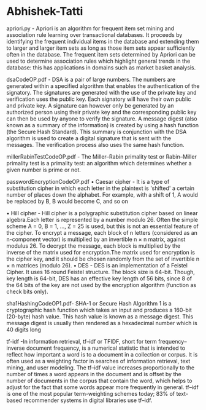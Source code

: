# Abhishek-Tatti
apriori.py -  Apriori is an algorithm for frequent item set mining and association rule learning over transactional databases. It proceeds by identifying the frequent individual items in the database and extending them to larger and larger item sets as long as those item sets appear sufficiently often in the database. The frequent item sets determined by Apriori can be used to determine  association rules which highlight general trends in the database: this has applications in domains such as market basket analysis.

dsaCodeOP.pdf  - DSA is a pair of large numbers. The numbers are generated within a specified algorithm that enables the authentication of the signatory. The signatures are generated with the use of the private key and verification uses the public key. Each signatory will have their own public and private key. A signature can however only be generated by an authorized person using their private key and the corresponding public key can then be used by anyone to verify the signature.
A message digest (also known as a summary of the information) is created by using a hash function (the Secure Hash Standard). This summary is conjunction with the DSA algorithm is used to create a digital signature that is sent with the messages. The verification process also uses the same hash function.

millerRabinTestCodeOP.pdf -  The Miller–Rabin primality test or Rabin–Miller primality test is a primality test: an algorithm which determines whether a given number is prime or not.


passwordEncryptionCodeOP.pdf
•	Caesar cipher - It is a type of substitution cipher in which each letter in the plaintext is 'shifted' a certain number of places down the alphabet. For example, with a shift of 1, A would be replaced by B, B would become C, and so on

•	Hill cipher - Hill cipher is a polygraphic substitution cipher based on linear algebra.Each letter is represented by a number modulo 26. Often the simple scheme A = 0, B = 1, …, Z = 25 is used, but this is not an essential feature of the cipher. To encrypt a message, each block of n letters (considered as an n-component vector) is multiplied by an invertible n × n matrix, against modulus 26. To decrypt the message, each block is multiplied by the inverse of the matrix used for encryption.The matrix used for encryption is the cipher key, and it should be chosen randomly from the set of invertible n × n matrices (modulo 26).
•	DES - DES is an implementation of a Feistel Cipher. It uses 16 round Feistel structure. The block size is 64-bit. Though, key length is 64-bit, DES has an effective key length of 56 bits, since 8 of the 64 bits of the key are not used by the encryption algorithm (function as check bits only).

sha1HashingCodeOP1.pdf- SHA-1 or Secure Hash Algorithm 1 is a cryptographic hash function which takes an input and produces a 160-bit (20-byte) hash value. This hash value is known as a message digest. This message digest is usually then rendered as a hexadecimal number which is 40 digits long

tf-idf -In information retrieval, tf–idf or TFIDF, short for term frequency–inverse document frequency, is a numerical statistic that is intended to reflect how important a word is to a document in a collection or corpus. It is often used as a weighting factor in searches of information retrieval, text mining, and user modeling. The tf–idf value increases proportionally to the number of times a word appears in the document and is offset by the number of documents in the corpus that contain the word, which helps to adjust for the fact that some words appear more frequently in general. tf–idf is one of the most popular term-weighting schemes today; 83% of text-based recommender systems in digital libraries use tf–idf.

